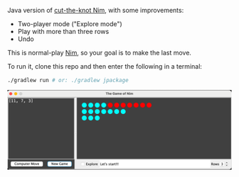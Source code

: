 Java version of [cut-the-knot Nim](http://www.cut-the-knot.org/nim_st.shtml),
with some improvements:

* Two-player mode ("Explore mode")
* Play with more than three rows
* Undo

This is normal-play [Nim](https://en.wikipedia.org/wiki/Nim),
so your goal is to make the last move.

To run it, clone this repo and then enter the following in a terminal:

```bash
./gradlew run # or: ./gradlew jpackage
```

<p align="center"><img src="img/Nim.png"></p>
